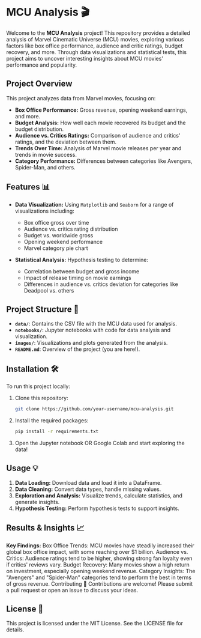 # MCU Analysis 🎬

Welcome to the **MCU Analysis** project! This repository provides a detailed analysis of Marvel Cinematic Universe (MCU) movies, exploring various factors like box office performance, audience and critic ratings, budget recovery, and more. Through data visualizations and statistical tests, this project aims to uncover interesting insights about MCU movies' performance and popularity.

## Project Overview

This project analyzes data from Marvel movies, focusing on:
- **Box Office Performance:** Gross revenue, opening weekend earnings, and more.
- **Budget Analysis:** How well each movie recovered its budget and the budget distribution.
- **Audience vs. Critics Ratings:** Comparison of audience and critics' ratings, and the deviation between them.
- **Trends Over Time:** Analysis of Marvel movie releases per year and trends in movie success.
- **Category Performance:** Differences between categories like Avengers, Spider-Man, and others.

## Features 📊

- **Data Visualization:** Using `Matplotlib` and `Seaborn` for a range of visualizations including:
  - Box office gross over time
  - Audience vs. critics rating distribution
  - Budget vs. worldwide gross
  - Opening weekend performance
  - Marvel category pie chart
  
- **Statistical Analysis:** Hypothesis testing to determine:
  - Correlation between budget and gross income
  - Impact of release timing on movie earnings
  - Differences in audience vs. critics deviation for categories like Deadpool vs. others
  
## Project Structure 📁

- **`data/`**: Contains the CSV file with the MCU data used for analysis.
- **`notebooks/`**: Jupyter notebooks with code for data analysis and visualization.
- **`images/`**: Visualizations and plots generated from the analysis.
- **`README.md`**: Overview of the project (you are here!).

## Installation 🛠️

To run this project locally:
1. Clone this repository:
   ```bash
   git clone https://github.com/your-username/mcu-analysis.git
2. Install the required packages:
   ```bash
   pip install -r requirements.txt
3. Open the Jupyter notebook OR Google Colab and start exploring the data!

## Usage 💡

1. **Data Loading:** Download data and load it into a DataFrame.
2. **Data Cleaning:** Convert data types, handle missing values.
3. **Exploration and Analysis:** Visualize trends, calculate statistics, and generate insights.
4. **Hypothesis Testing:** Perform hypothesis tests to support insights.

## Results & Insights 📈
**Key Findings:**
Box Office Trends: MCU movies have steadily increased their global box office impact, with some reaching over $1 billion.
Audience vs. Critics: Audience ratings tend to be higher, showing strong fan loyalty even if critics' reviews vary.
Budget Recovery: Many movies show a high return on investment, especially opening weekend revenue.
Category Insights: The "Avengers" and "Spider-Man" categories tend to perform the best in terms of gross revenue.
Contributing 🤝
Contributions are welcome! Please submit a pull request or open an issue to discuss your ideas.

## License 📝

This project is licensed under the MIT License. See the LICENSE file for details.




